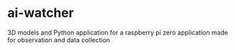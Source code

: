 # ai-watcher
3D models and Python application for a raspberry pi zero application made for observation and data collection
